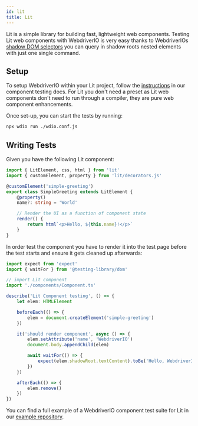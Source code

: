 ```yaml
---
id: lit
title: Lit
---
```


Lit is a simple library for building fast, lightweight web components. Testing Lit web components with WebdriverIO is very easy thanks to WebdriverIOs [shadow DOM selectors](/docs/selectors#deep-selectors) you can query in shadow roots nested elements with just one single command.

## Setup

To setup WebdriverIO within your Lit project, follow the [instructions](/docs/component-testing#set-up) in our component testing docs. For Lit you don't need a preset as Lit web components don't need to run through a compiler, they are pure web component enhancements.

Once set-up, you can start the tests by running:

```sh
npx wdio run ./wdio.conf.js
```

## Writing Tests

Given you have the following Lit component:

```ts title="./components/Component.ts"
import { LitElement, css, html } from 'lit'
import { customElement, property } from 'lit/decorators.js'

@customElement('simple-greeting')
export class SimpleGreeting extends LitElement {
    @property()
    name?: string = 'World'

    // Render the UI as a function of component state
    render() {
        return html`<p>Hello, ${this.name}!</p>`
    }
}
```

In order test the component you have to render it into the test page before the test starts and ensure it gets cleaned up afterwards:

```ts title="lit.test.js"
import expect from 'expect'
import { waitFor } from '@testing-library/dom'

// import Lit component
import './components/Component.ts'

describe('Lit Component testing', () => {
    let elem: HTMLElement

    beforeEach(() => {
        elem = document.createElement('simple-greeting')
    })

    it('should render component', async () => {
        elem.setAttribute('name', 'WebdriverIO')
        document.body.appendChild(elem)

        await waitFor(() => {
            expect(elem.shadowRoot.textContent).toBe('Hello, WebdriverIO!')
        })
    })

    afterEach(() => {
        elem.remove()
    })
})
```

You can find a full example of a WebdriverIO component test suite for Lit in our [example repository](https://github.com/webdriverio/component-testing-examples/tree/main/lit-typescript-vite).
